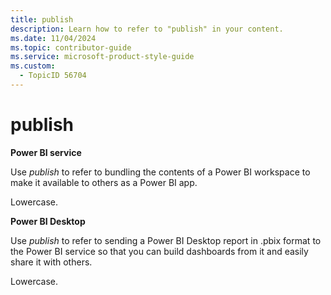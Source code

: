 ```yaml
---
title: publish
description: Learn how to refer to "publish" in your content.
ms.date: 11/04/2024
ms.topic: contributor-guide
ms.service: microsoft-product-style-guide
ms.custom:
  - TopicID 56704
---
```



# publish

**Power BI service**

Use *publish* to refer to bundling the contents of a Power BI workspace to make it available to others as a Power BI app.

Lowercase.

**Power BI Desktop**

Use *publish* to refer to sending a Power BI Desktop report in .pbix format to the Power BI service so that you can build dashboards from it and easily share it with others.

Lowercase.


